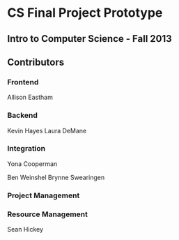 # CS Final Project Prototype

## Intro to Computer Science - Fall 2013

## Contributors

### Frontend
Allison Eastham

### Backend
Kevin Hayes
Laura DeMane

### Integration

Yona Cooperman

Ben Weinshel
Brynne Swearingen


### Project Management

### Resource Management
Sean Hickey
